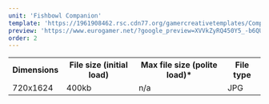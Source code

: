 ```yaml
---
unit: 'Fishbowl Companion'
template: 'https://1961908462.rsc.cdn77.org/gamercreativetemplates/Companion_GamerNetwork_Template_2019.psd'
preview: 'https://www.eurogamer.net/?google_preview=XVVkZyRQ450Y5_-b6QUw55vR8AWIAYCAgKDHhvGd7gE&iu=43340684&gdfp_req=1&lineItemId=5096188238&creativeId=138274603019'
order: 2
---
```


<table>
  <tr>
    <th>Dimensions</th>
    <th>File size (initial load)</th>
    <th>Max file size (polite load)*</th>
    <th>File type</th>
  </tr>
  <tr>
    <td>720x1624</td> 
    <td>400kb</td>
    <td>n/a</td>
    <td>JPG</td>
  </tr>
</table>
